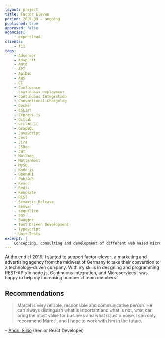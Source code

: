 ```yaml
---
layout: project
title: Factor Eleven
period: 2019-09 – ongoing
published: true
approved: false
agencies:
    - expertlead
clients:
    - f11
tags:
    - Adserver
    - Adspirit
    - Antd
    - API
    - ApiDoc
    - AWS
    - CI
    - Confluence
    - Continuous Deployment
    - Continuous Integration
    - Conventional-Changelog
    - Docker
    - ESLint
    - Express.js
    - Gitlab
    - Gitlab CI
    - GraphQL
    - JavaScript
    - Jest
    - Jira
    - JSDoc
    - JWT
    - Mailhog
    - Mattermost
    - MySQL
    - Node.js
    - OpenAPI
    - Pub/Sub
    - React
    - Redis
    - Renovate
    - REST
    - Semantic Release
    - Semver
    - sequelize
    - SQS
    - Swagger
    - Test Driven Development
    - TypeScript
    - Unit-Tests
excerpt: |
    Concepting, consulting and development of different web based microservices, libraries and APIs.
---
```

At the end of 2019, I started to support factor-eleven, a marketing and advertising agency from the midwest of Germany to take their conversion to a technology-driven company. With my skills in designing and programming REST-APIs in node.js, Continuous Integration, and Microservices I was happy to help my increasing number of team members.

## Recommendations

> Marcel is very reliable, responsible and communicative person. He can always distinguish what is important and what is not, what can bring the most value for business and what is just a noise. I can only recommend Marcel, and I hope to work with him in the future.

– [Andrii Sirko](https://www.linkedin.com/in/andrii-sirko) (Senior React Developer)
